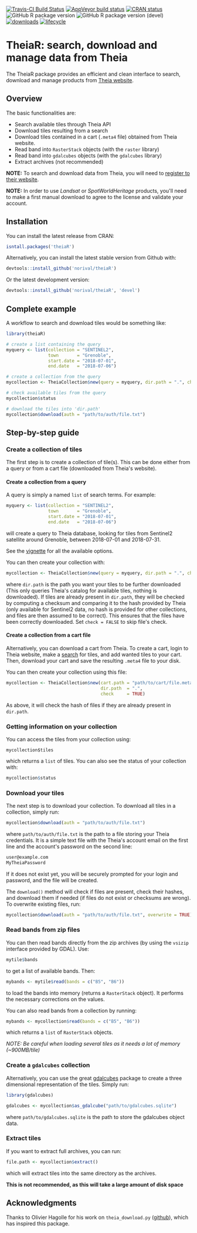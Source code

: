 [![Travis-CI Build Status](https://travis-ci.org/norival/theiaR.svg?branch=master)](https://travis-ci.org/norival/theiaR)
[![AppVeyor build status](https://ci.appveyor.com/api/projects/status/github/norival/theiaR?branch=master&svg=true)](https://ci.appveyor.com/project/norival/theiaR)
[![CRAN status](https://www.r-pkg.org/badges/version-ago/theiaR)](https://cran.r-project.org/package=theiaR)
![GitHub R package version](https://img.shields.io/github/r-package/v/norival/theiaR)
![GitHub R package version (devel)](https://img.shields.io/github/r-package/v/norival/theiaR/devel)
[![downloads](https://cranlogs.r-pkg.org/badges/grand-total/theiaR)](https://cran.r-project.org/package=theiaR)
[![lifecycle](https://img.shields.io/badge/lifecycle-stable-green.svg)](https://lifecycle.r-lib.org/articles/stages.html#stable)

# TheiaR: search, download and manage data from Theia

The TheiaR package provides an efficient and clean interface to search, download
and manage products from [Theia website](https://theia.cnes.fr/atdistrib/rocket/#/home).


## Overview

The basic functionalities are:

- Search available tiles through Theia API
- Download tiles resulting from a search
- Download tiles contained in a cart (`.meta4` file) obtained from Theia
  website.
- Read band into `RasterStack` objects (with the `raster` library)
- Read band into `gdalcubes` objects (with the `gdalcubes` library)
- Extract archives (not recommended)

__NOTE:__ To search and download data from Theia, you will need to [register to
their website](https://sso.theia-land.fr/theia/register/register.xhtml).

__NOTE:__ In order to use _Landsat_ or _SpotWorldHeritage_ products, you'll need
to make a first manual download to agree to the license and validate your
account.


## Installation

You can install the latest release from CRAN:

``` r
isntall.packages('theiaR')
```

Alternatively, you can install the latest stable version from Github with:

``` r
devtools::install_github('norival/theiaR')
```

Or the latest development version:

``` r
devtools::install_github('norival/theiaR', 'devel')
```


## Complete example

A workflow to search and download tiles would be something like:

``` r
library(theiaR)

# create a list containing the query
myquery <- list(collection = "SENTINEL2",
                town       = "Grenoble",
                start.date = "2018-07-01",
                end.date   = "2018-07-06")

# create a collection from the query
mycollection <- TheiaCollection$new(query = myquery, dir.path = ".", check = TRUE)

# check available tiles from the query
mycollection$status

# download the tiles into 'dir.path'
mycollection$download(auth = "path/to/auth/file.txt")
```


## Step-by-step guide


### Create a collection of tiles

The first step is to create a collection of tile(s). This can be done either
from a query or from a cart file (downloaded from Theia's website).


#### Create a collection from a query

A query is simply a named `list` of search terms. For example:

``` r
myquery <- list(collection = "SENTINEL2",
                town       = "Grenoble",
                start.date = "2018-07-01",
                end.date   = "2018-07-06")
```

will create a query to Theia database, looking for tiles from Sentinel2
satellite around Grenoble, between 2018-07-01 and 2018-07-31.

See the
[vignette](https://cran.r-project.org/package=theiaR/vignettes/theiaR.html#create-a-collection-from-a-query)
for all the available options.

You can then create your collection with:

``` r
mycollection <- TheiaCollection$new(query = myquery, dir.path = ".", check = TRUE)
```

where `dir.path` is the path you want your tiles to be further downloaded (This
only queries Theia's catalog for available tiles, nothing is downloaded). If
tiles are already present in `dir.path`, they will be checked by computing a
checksum and comparing it to the hash provided by Theia (only available for
Sentinel2 data, no hash is provided for other collections, and files are then
assumed to be correct). This ensures that the files have been correctly
downloaded. Set `check = FALSE` to skip file's check.


#### Create a collection from a cart file

Alternatively, you can download a cart from Theia. To create a cart, login to
Theia website, make a [search](https://theia.cnes.fr/atdistrib/rocket/#/home)
for tiles, and add wanted tiles to your cart. Then, download your cart and save
the resulting `.meta4` file to your disk.

You can then create your collection using this file:

``` r
mycollection <- TheiaCollection$new(cart.path = "path/to/cart/file.meta4",
                                    dir.path  = ".",
                                    check     = TRUE)
```

As above, it will check the hash of files if they are already present in
`dir.path`.


### Getting information on your collection

You can access the tiles from your collection using:

```
mycollection$tiles
```

which returns a `list` of tiles. You can also see the status of your collection
with:

``` r
mycollection$status
```


### Download your tiles

The next step is to download your collection. To download all tiles in a
collection, simply run:

``` r
mycollection$download(auth = "path/to/auth/file.txt")
```

where `path/to/auth/file.txt` is the path to a file storing your Theia
credentials. It is a simple text file with the Theia's account email on the
first line and the account's password on the second line:

``` txt
user@example.com
MyTheiaPassword
```

If it does not exist yet, you will be securely prompted for your login and
password, and the file will be created.

The `download()` method will check if files are present, check their hashes,
and download them if needed (if files do not exist or checksums are wrong). To
overwrite existing files, run:

``` r
mycollection$download(auth = "path/to/auth/file.txt", overwrite = TRUE)
```


### Read bands from zip files

You can then read bands directly from the zip archives (by using the `vsizip`
interface provided by GDAL). Use:

``` r
mytile$bands
```

to get a list of available bands. Then:

``` r
mybands <- mytile$read(bands = c("B5", "B6"))
```

to load the bands into memory (returns a `RasterStack` object). It performs the
necessary corrections on the values.

You can also read bands from a collection by running:

``` r
mybands <- mycollection$read(bands = c("B5", "B6"))
```

which returns a `list` of `RasterStack` objects.

_NOTE: Be careful when loading several tiles as it needs a lot of memory (~900MB/tile)_


### Create a `gdalcubes` collection

Alternatively, you can use the great [gdalcubes](https://github.com/appelmar/gdalcubes_R)
package to create a three dimensional representation of the tiles. Simply run:

``` r
library(gdalcubes)

gdalcubes <- mycollection$as_gdalcube("path/to/gdalcubes.sqlite")
```

where `path/to/gdalcubes.sqlite` is the path to store the gdalcubes object data.


### Extract tiles

If you want to extract full archives, you can run:

``` r
file.path <- mycollection$extract()
```

which will extract tiles into the same directory as the archives.

**This is not recommended, as this will take a large amount of disk space**


## Acknowledgments

Thanks to Olivier Hagolle for his work on `theia_download.py`
([github](https://github.com/olivierhagolle/theia_download)), which has inspired
this package.
